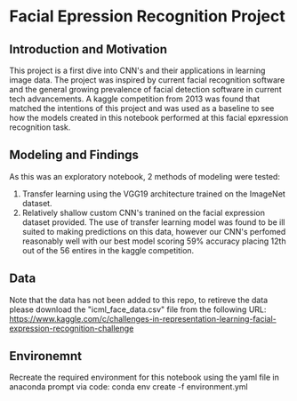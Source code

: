 # Facial Epression Recognition Project
## Introduction and Motivation
This project is a first dive into CNN's and their applications in learning image data. The project was inspired by current facial recognition software and the general growing prevalence of facial detection software in current tech advancements. A kaggle competition from 2013 was found that matched the intentions of this project and was used as a baseline to see how the models created in this notebook performed at this facial epxression recognition task.

## Modeling and Findings
As this was an exploratory notebook, 2 methods of modeling were tested:
1. Transfer learning using the VGG19 architecture trained on the ImageNet dataset.
2. Relatively shallow custom CNN's tranined on the facial expression dataset provided.
The use of transfer learning model was found to be ill suited to making predictions on this data, however our CNN's perfomed reasonably well with our best model scoring 59% accuracy placing 12th out of the 56 entires in the kaggle competition.

## Data
Note that the data has not been added to this repo, to retireve the data please download the "icml_face_data.csv" file from the following URL: https://www.kaggle.com/c/challenges-in-representation-learning-facial-expression-recognition-challenge

## Environemnt
Recreate the required environment for this notebook using the yaml file in anaconda prompt via code:
conda env create -f environment.yml